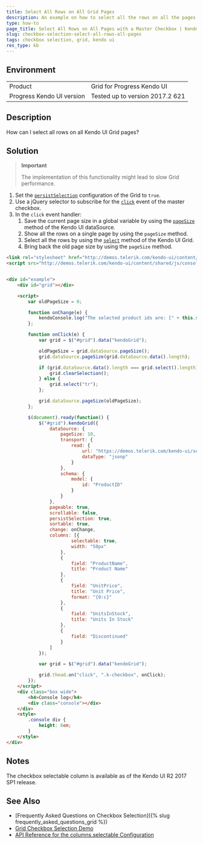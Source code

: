 ```yaml
---
title: Select All Rows on All Grid Pages
description: An example on how to select all the rows on all the pages of the Kendo UI Grid.
type: how-to
page_title: Select All Rows on All Pages with a Master Checkbox | Kendo UI Grid
slug: checkbox-selection-select-all-rows-all-pages
tags: checkbox selection, grid, kendo ui
res_type: kb
---
```


## Environment

<table>
 <tr>
  <td>Product</td>
  <td>Grid for Progress Kendo UI</td>
 </tr>
 <tr>
  <td>Progress Kendo UI version</td>
  <td>Tested up to version 2017.2 621</td>
 </tr>
</table>

## Description

How can I select all rows on all Kendo UI Grid pages?

## Solution

> **Important**
>
> The implementation of this functionality might lead to slow Grid performance.

1. Set the [`persistSelection`](http://docs.telerik.com/kendo-ui/api/javascript/ui/grid#configuration-persistSelection) configuration of the Grid to `true`.
1. Use a jQuery selector to subscribe for the [`click`](https://api.jquery.com/click/) event of the master checkbox.
1. In the `click` event handler:
	1. Save the current page size in a global variable by using the [`pageSize`](http://docs.telerik.com/kendo-ui/api/javascript/data/datasource#methods-pageSize) method of the Kendo UI dataSource.
	1. Show all the rows on a single page by using the `pageSize` method.
	1. Select all the rows by using the [`select`](http://docs.telerik.com/kendo-ui/api/javascript/ui/grid#methods-select) method of the Kendo UI Grid.
	1. Bring back the old page size by using the `pageSize` method.

```html
<link rel="stylesheet" href="http://demos.telerik.com/kendo-ui/content/shared/styles/examples-offline.css">
<script src="http://demos.telerik.com/kendo-ui/content/shared/js/console.js"></script>  


<div id="example">
    <div id="grid"></div>

    <script>
        var oldPageSize = 0;

        function onChange(e) {
            kendoConsole.log("The selected product ids are: [" + this.selectedKeyNames().join(", ") + "]");
        };

        function onClick(e) {
            var grid = $("#grid").data("kendoGrid");

            oldPageSize = grid.dataSource.pageSize();
            grid.dataSource.pageSize(grid.dataSource.data().length);

            if (grid.dataSource.data().length === grid.select().length) {
                grid.clearSelection();
            } else {
                grid.select("tr");
            };

            grid.dataSource.pageSize(oldPageSize);
        };

        $(document).ready(function() {
            $("#grid").kendoGrid({
                dataSource: {
                    pageSize: 10,
                    transport: {
                        read: {
                            url: "https://demos.telerik.com/kendo-ui/service/Products",
                            dataType: "jsonp"
                        }
                    },
                    schema: {
                        model: {
                            id: "ProductID"
                        }
                    }
                },
                pageable: true,
                scrollable: false,
                persistSelection: true,
                sortable: true,
                change: onChange,
                columns: [{
                        selectable: true,
                        width: "50px"
                    },
                    {
                        field: "ProductName",
                        title: "Product Name"
                    },
                    {
                        field: "UnitPrice",
                        title: "Unit Price",
                        format: "{0:c}"
                    },
                    {
                        field: "UnitsInStock",
                        title: "Units In Stock"
                    },
                    {
                        field: "Discontinued"
                    }
                ]
            });

            var grid = $("#grid").data("kendoGrid");

            grid.thead.on("click", ".k-checkbox", onClick);
        });
    </script>
    <div class="box wide">
        <h4>Console log</h4>
        <div class="console"></div>
    </div>
    <style>
        .console div {
            height: 6em;
        }
    </style>
</div>
```

## Notes

The checkbox selectable column is available as of the Kendo UI R2 2017 SP1 release.

## See Also

* [Frequently Asked Questions on Checkbox Selection]({% slug frequently_asked_questions_grid %})
* [Grid Checkbox Selection Demo](http://demos.telerik.com/kendo-ui/grid/checkbox-selection)
* [API Reference for the columns.selectable Configuration](http://docs.telerik.com/kendo-ui/api/javascript/ui/grid#configuration-columns.selectable)
